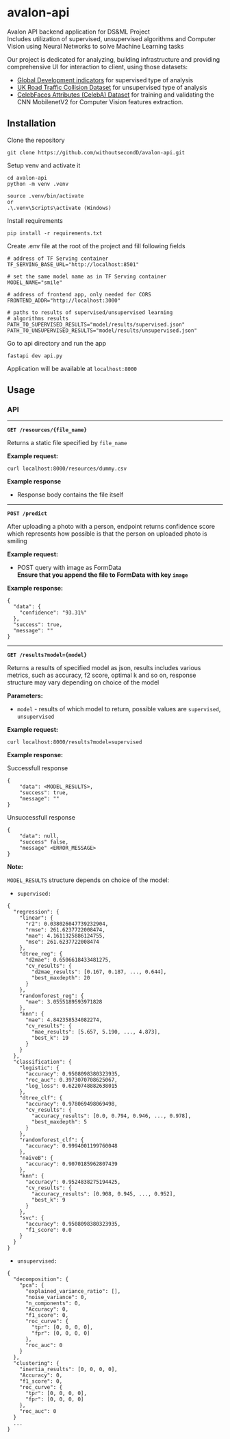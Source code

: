 # avalon-api
Avalon API backend application for DS&amp;ML Project \
Includes utilization of supervised, unsupervised algorithms and Computer Vision using Neural Networks to solve Machine Learning tasks

Our project is dedicated for analyzing, building infrastructure and providing comprehensive UI for interaction to client, using those datasets: 

* [Global Development indicators](https://www.kaggle.com/datasets/michaelmatta0/global-development-indicators-2000-2020) for supervised type of analysis
* [UK Road Traffic Collision Dataset](https://www.kaggle.com/datasets/salmankhaliq22/road-traffic-collision-dataset) for unsupervised type of analysis
* [CelebFaces Attributes (CelebA) Dataset](https://www.kaggle.com/datasets/jessicali9530/celeba-dataset?select=list_attr_celeba.csv) for training and validating the CNN MobilenetV2 for Computer Vision features extraction.

## Installation
Clone the repository
```
git clone https://github.com/withoutsecondD/avalon-api.git
```

Setup venv and activate it
```
cd avalon-api
python -m venv .venv

source .venv/bin/activate
or
.\.venv\Scripts\activate (Windows)
```

Install requirements
```
pip install -r requirements.txt
```

Create .env file at the root of the project and fill following fields
```
# address of TF Serving container
TF_SERVING_BASE_URL="http://localhost:8501"

# set the same model name as in TF Serving container
MODEL_NAME="smile"

# address of frontend app, only needed for CORS 
FRONTEND_ADDR="http://localhost:3000"

# paths to results of supervised/unsupervised learning
# algorithms results 
PATH_TO_SUPERVISED_RESULTS="model/results/supervised.json"
PATH_TO_UNSUPERVISED_RESULTS="model/results/unsupervised.json"
```


Go to api directory and run the app
```
fastapi dev api.py
```

Application will be available at `localhost:8000`

## Usage
### API

---

**`GET /resources/{file_name}`**

Returns a static file specified by `file_name`

**Example request:**
```
curl localhost:8000/resources/dummy.csv
```

**Example response**
- Response body contains the file itself

---

**`POST /predict`**

After uploading a photo with a person, endpoint returns confidence score which represents how possible is that the person on uploaded photo is smiling 

**Example request:** 
- POST query with image as FormData \
**Ensure that you append the file to FormData with key `image`**

**Example response:**
```
{
  "data": {
    "confidence": "93.31%"
  },
  "success": true,
  "message": ""
}
```

---

**`GET /results?model={model}`**

Returns a results of specified model as json, results includes various metrics, such as accuracy, f2 score, optimal k and so on, response structure may vary depending on choice of the model

**Parameters:**
- `model` - results of which model to return, possible values are `supervised`, `unsupervised`

**Example request:**
```
curl localhost:8000/results?model=supervised
```

**Example response:**

Successfull response
```
{
    "data": <MODEL_RESULTS>,
    "success": true,
    "message": ""
}
```

Unsuccessfull response
```
{
    "data": null,
    "success" false,
    "message" <ERROR_MESSAGE>
}
```

**Note:**

`MODEL_RESULTS` structure depends on choice of the model:

- `supervised:`
```
{
  "regression": {
    "linear": {
      "r2": 0.038026047739232904,
      "rmse": 261.6237722008474,
      "mae": 4.1611325886124755,
      "mse": 261.6237722008474
    },
    "dtree_reg": {
      "d2mae": 0.6506618433481275,
      "cv_results": {
        "d2mae_results": [0.167, 0.187, ..., 0.644],
        "best_maxdepth": 20
      }
    },
    "randomforest_reg": {
      "mae": 3.0555189593971828
    },
    "knn": {
      "mae": 4.842358534082274,
      "cv_results": {
        "mae_results": [5.657, 5.190, ..., 4.873],
        "best_k": 19
      }
    }
  },
  "classification": {
    "logistic": {
      "accuracy": 0.9508098380323935,
      "roc_auc": 0.3973070708625067,
      "log_loss": 0.6220748882638015
    },
    "dtree_clf": {
      "accuracy": 0.978069498069498,
      "cv_results": {
        "accuracy_results": [0.0, 0.794, 0.946, ..., 0.978],
        "best_maxdepth": 5
      }
    },
    "randomforest_clf": {
      "accuracy": 0.9994001199760048
    },
    "naiveB": {
      "accuracy": 0.9070185962807439
    },
    "knn": {
      "accuracy": 0.9524838275194425,
      "cv_results": {
        "accuracy_results": [0.908, 0.945, ..., 0.952],
        "best_k": 9
      }
    },
    "svc": {
      "accuracy": 0.9508098380323935,
      "f1_score": 0.0
    }
  }
}
```

- `unsupervised:`
```
{
  "decomposition": {
    "pca": {
      "explained_variance_ratio": [],
      "noise_variance": 0,
      "n_components": 0,
      "Accuracy": 0,
      "f1_score": 0,
      "roc_curve": {
        "tpr": [0, 0, 0, 0],
        "fpr": [0, 0, 0, 0]
      },
      "roc_auc": 0
    }
  },
  "clustering": {
    "inertia_results": [0, 0, 0, 0],
    "Accuracy": 0,
    "f1_score": 0,
    "roc_curve": {
      "tpr": [0, 0, 0, 0],
      "fpr": [0, 0, 0, 0]
    },
    "roc_auc": 0
  }
  ...
}
```
